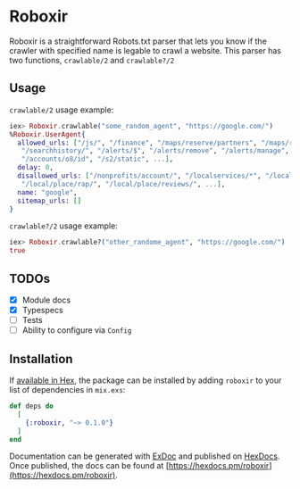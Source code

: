 # Roboxir

Roboxir is a straightforward Robots.txt parser that lets you know if the crawler with specified name is legable to crawl a website.
This parser has two functions, `crawlable/2` and `crawlable?/2`

## Usage

`crawlable/2` usage example:

```elixir
iex> Roboxir.crawlable("some_random_agent", "https://google.com/")
%Roboxir.UserAgent{
  allowed_urls: ["/js/", "/finance", "/maps/reserve/partners", "/maps/reserve",
   "/searchhistory/", "/alerts/$", "/alerts/remove", "/alerts/manage",
   "/accounts/o8/id", "/s2/static", ...],
  delay: 0,
  disallowed_urls: ["/nonprofits/account/", "/localservices/*", "/local/tab/",
   "/local/place/rap/", "/local/place/reviews/", ...],
  name: "google",
  sitemap_urls: []
}
```

`crawlable?/2` usage example:

```elixir
iex> Roboxir.crawlable?("other_randome_agent", "https://google.com/")
true
```

## TODOs

- [x] Module docs
- [x] Typespecs
- [ ] Tests
- [ ] Ability to configure via `Config`

## Installation

If [available in Hex](https://hex.pm/docs/publish), the package can be installed
by adding `roboxir` to your list of dependencies in `mix.exs`:

```elixir
def deps do
  [
    {:roboxir, "~> 0.1.0"}
  ]
end
```

Documentation can be generated with [ExDoc](https://github.com/elixir-lang/ex_doc)
and published on [HexDocs](https://hexdocs.pm). Once published, the docs can
be found at [https://hexdocs.pm/roboxir](https://hexdocs.pm/roboxir).
